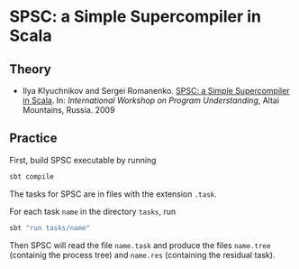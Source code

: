 # SPSC: a Simple Supercompiler in Scala

## Theory

* Ilya Klyuchnikov and Sergei Romanenko. [SPSC: a Simple Supercompiler in Scala](http://spsc.googlecode.com/files/Klyuchnikov__Romanenko__SPSC_a_Simple_Supercompiler_in_Scala.pdf).
In: _International Workshop on Program Understanding_, Altai Mountains, Russia. 2009

## Practice

First, build SPSC executable by running

```bash
sbt compile
```

The tasks for SPSC are in files with the extension `.task`.

For each task `name` in the directory `tasks`, run

```bash
sbt "run tasks/name"
```

Then SPSC will read the file `name.task` and produce the files
`name.tree` (containig the process tree) and `name.res`
(containing the residual task).
